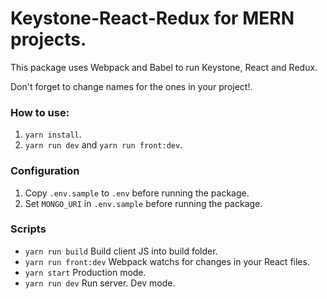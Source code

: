 # Keystone-React-Redux for MERN projects.

This package uses Webpack and Babel to run Keystone, React and Redux.

Don't forget to change names for the ones in your project!.

### How to use:
1. `yarn install`.
2. `yarn run dev` and `yarn run front:dev`.

### Configuration
1. Copy `.env.sample` to `.env` before running the package.
1. Set `MONGO_URI` in `.env.sample` before running the package.

### Scripts

* `yarn run build` Build client JS into build folder.
* `yarn run front:dev` Webpack watchs for changes in your React files.
* `yarn start` Production mode.
* `yarn run dev` Run server. Dev mode.
